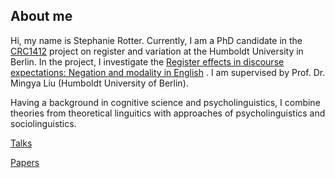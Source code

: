 ## About me

Hi, my name is Stephanie Rotter. Currently, I am a PhD candidate in the [CRC1412](https://sfb1412.hu-berlin.de/de/) project on register and variation at the Humboldt University in Berlin. In the project, I investigate the [Register effects in discourse expectations: Negation and modality in English](https://sfb1412.hu-berlin.de/projects/a07/) . I am supervised by Prof. Dr. Mingya Liu (Humboldt University of Berlin).

Having a background in cognitive science and psycholinguistics, I combine theories from theoretical linguitics with approaches of psycholinguistics and sociolinguistics. 


[Talks](conferences.md)


[Papers](papers.md)

